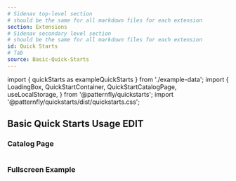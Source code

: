 ```yaml
---
# Sidenav top-level section
# should be the same for all markdown files for each extension
section: Extensions
# Sidenav secondary level section
# should be the same for all markdown files for each extension
id: Quick Starts
# Tab
source: Basic-Quick-Starts
---
```


import { quickStarts as exampleQuickStarts } from './example-data';
import {
  LoadingBox,
  QuickStartContainer,
  QuickStartCatalogPage,
  useLocalStorage,
} from '@patternfly/quickstarts';
import '@patternfly/quickstarts/dist/quickstarts.css';

## Basic Quick Starts Usage EDIT

### Catalog Page
```js file="./AppProps.jsx"
```

### Fullscreen Example
```js file="./AppProps.jsx" isFullscreen
```
